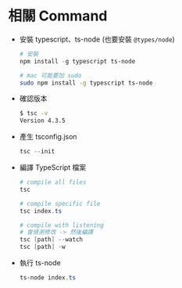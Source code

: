 # 相關 Command

- 安裝 typescript、ts-node (也要安裝 `@types/node`)
    
    ```powershell
    # 安裝
    npm install -g typescript ts-node
    ```
    
    ```bash
    # mac 可能要加 sudo
    sudo npm install -g typescript ts-node
    ```
    
- 確認版本
    
    ```bash
    $ tsc -v
    Version 4.3.5
    ```
    
- 產生 tsconfig.json
    
    ```powershell
    tsc --init
    ```
    
- 編譯 TypeScript 檔案
    
    ```powershell
    # compile all files
    tsc
    
    # compile specific file
    tsc index.ts
    
    # compile with listening
    # 會偵測修改 -> 然後編譯
    tsc [path] --watch
    tsc [path] -w
    ```
    
- 執行 ts-node
    
    ```powershell
    ts-node index.ts
    ```